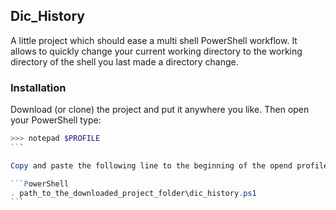 ## Dic_History

A little project which should ease a multi shell PowerShell workflow.
It allows to quickly change your current working directory to the working directory of the shell you last made a directory change.

### Installation

Download (or clone) the project and put it anywhere you like. Then open your PowerShell type:

````PowerShell
>>> notepad $PROFILE
```

Copy and paste the following line to the beginning of the opend profile.ps1

```PowerShell
. path_to_the_downloaded_project_folder\dic_history.ps1
```


